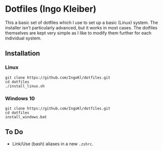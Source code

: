 # Dotfiles (Ingo Kleiber)

This a basic set of dotfiles which I use to set up a basic (Linux) system. The installer isn't particularly advanced, but it works in most cases.
The dotfiles themselves are kept very simple as I like to modify them further for each individual system.

## Installation

### Linux

```
git clone https://github.com/IngoKl/dotfiles.git
cd dotfiles
./install_linux.sh

```

### Windows 10

```
git clone https://github.com/IngoKl/dotfiles.git
cd dotfiles
install_windows.bat

```

## To Do

* Link/Use (bash) aliases in a new `.zshrc`.
